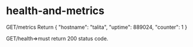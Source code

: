 # health-and-metrics

GET/metrics
Return {
    "hostname": "talita",
    "uptime": 889024,
    "counter": 1
}

GET/health=>must return 200 status code.
